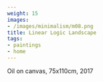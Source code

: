 ```yaml
---
weight: 15
images:
- /images/minimalism/m08.png
title: Linear Logic Landscape
tags:
- paintings
- home
---
```

Oil on canvas, 75x110cm, 2017

